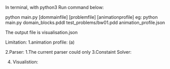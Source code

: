 In terminal, with python3
Run command below:

python main.py [dommainfile] [problemfile] [animationprofile]
eg:
python main.py domain_blocks.pddl test_problems/bw01.pdd animation_profile.json

The output file is visualisation.json


Limitation:
1.animation profile:
	(a)

2.Parser:
1.The current parser could only 
3.Constaint Solver:

4. Visualistion: